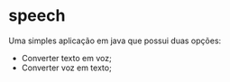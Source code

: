 # speech

Uma simples aplicação em java que possui duas opções:
- Converter texto em voz;
- Converter voz em texto;
